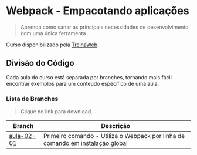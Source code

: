 # Webpack - Empacotando aplicações

> Aprenda como sanar as principais necessidades de desenvolvimento com uma única ferramenta

Curso disponibilizado pela [TreinaWeb](https://www.treinaweb.com.br/curso/webpack-empacotando-aplicacoes).

## Divisão do Código

Cada aula do curso está separada por branches, tornando mais fácil encontrar exemplos para um conteúdo específico de uma aula.

### Lista de Branches

> Clique no link para download.

| Branch                                                                           | Descrição                                                                      |
| -------------------------------------------------------------------------------- | ------------------------------------------------------------------------------ |
| [aula-02-01](https://github.com/renebentes/curso-webpack/archive/aula-02-01.zip) | Primeiro comando - Utiliza o Webpack por linha de comando em instalação global |
